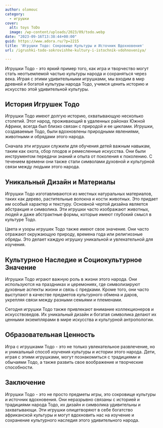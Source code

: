 ```yaml
---
author: olomouc
category:
  - игрушки
cover:
  alt: toys ToDo
  image: /wp-content/uploads/2023/09/todo.webp
date: "2023-09-16T13:38:44+00:00"
guid: https://www.adora.ru/?p=2215
title: 'Игрушки Тодо: Сокровище Культуры и Источник Вдохновения'
url: /igrushki-todo-sokrovishhe-kultury-i-istochnik-vdohnoveniya/

---
```

Игрушки Тодо \- это яркий пример того, как игра и творчество могут стать неотъемлемой частью культуры народа и сохраняться через века. Играя с этими удивительными игрушками, мы входим в мир древней и богатой культуры народа Тодо, учимся ценить историю и искусство этой удивительной культуры.

## История Игрушек Тодо

Игрушки Тодо имеют долгую историю, охватывающую несколько столетий. Этот народ, проживающий в удаленных районах Южной Африки, всегда был близко связан с природой и ее циклами. Игрушки, создаваемые Тодо, были вдохновлены природными явлениями, животными и обрядами этого народа.

Сначала эти игрушки служили для обучения детей важным навыкам, таким как охота, сбор плодов и ремесленные искусства. Они были инструментом передачи знаний и опыта от поколения к поколению. С течением времени они также стали символами духовной и культурной связи между людьми этого народа.

## Уникальный Дизайн и Материалы

Игрушки Тодо изготавливаются из местных натуральных материалов, таких как дерево, растительные волокна и кости животных. Это придает им особый характер и текстуру. Основной чертой дизайна является абстракция и символика. Эти игрушки часто изображают животных, людей и даже абстрактные формы, которые имеют глубокий смысл в культуре Тодо.

Цвета и узоры игрушек Тодо также имеют свое значение. Они часто отражают окружающую природу, времена года или религиозные обряды. Это делает каждую игрушку уникальной и увлекательной для изучения.

## Культурное Наследие и Социокультурное Значение

Игрушки Тодо играют важную роль в жизни этого народа. Они используются на праздниках и церемониях, где символизируют духовные аспекты жизни и связь с предками. Кроме того, они часто выступают в качестве предметов культурного обмена и даров, укрепляя связи между разными семьями и племенами.

Сегодня игрушки Тодо также привлекают внимание коллекционеров и искусствоведов. Их уникальный дизайн и богатая символика делают их ценными экземплярами в мире искусства и культурной антропологии.

## Образовательная Ценность

Игра с игрушками Тодо \- это не только увлекательное развлечение, но и уникальный способ изучения культуры и истории этого народа. Дети, играя с этими игрушками, могут познакомиться с традициями и обычаями Тодо, а также развить свое воображение и творческие способности.

## Заключение

Игрушки Тодо \- это не просто предметы игры, это сокровище культуры и источник вдохновения. Они неразрывно связаны с историей и традициями народа Тодо, их дизайн и символика удивительны и захватывающи. Эти игрушки олицетворяют в себе богатство африканской культуры и могут вдохновить нас на изучение и сохранение культурного наследия этого удивительного народа.
